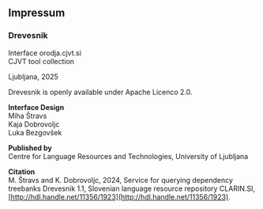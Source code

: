 ## Impressum
### Drevesnik

Interface orodja.cjvt.si<br>
CJVT tool collection  

Ljubljana, 2025  

Drevesnik is openly available under Apache Licenco 2.0.

**Interface Design**<br>
Miha Štravs<br>
Kaja Dobrovoljc<br>
Luka Bezgovšek<br>

**Published by**<br>
Centre for Language Resources and Technologies, University of Ljubljana 


**Citation**<br>
M. Štravs and K. Dobrovoljc, 2024, Service for querying dependency treebanks Drevesnik 1.1, Slovenian language resource repository CLARIN.SI, [http://hdl.handle.net/11356/1923](http://hdl.handle.net/11356/1923).